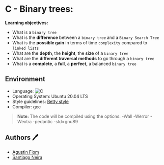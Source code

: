 # C - Binary trees:

**Learning objectives:**

* What is a ``binary tree``
* What is the **difference** between a ``binary tree`` and a ``Binary Search Tree``
* What is the **possible gain** in terms of time ``complexity`` compared to ``linked lists``
* What are the **depth**, the **height**, the **size** of a ``binary tree``
* What are the **different traversal methods** to go through a ``binary tree``
* What is a **complete**, a **full**, a **perfect**, a balanced ``binary tree``

## Environment 
* Language: ![C](https://img.shields.io/badge/c-%2300599C.svg?style=for-the-badge&logo=c&logoColor=white)
* Operating System: Ubuntu 20.04 LTS
* Style guidelines: [Betty style](https://github.com/holbertonschool/Betty/wiki)
* Compiler: gcc 
 > **Note:** The code will be compiled using the options: -Wall -Werror -Wextra -pedantic -std=gnu89

## Authors :pen:

* [Agustin Flom](https://www.linkedin.com/in/agustin-f/)
* [Santiago Neira](https://github.com/sanei1509)
